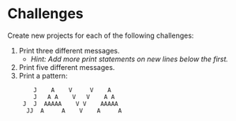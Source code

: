 # Challenges

Create new projects for each of the following challenges:

1. Print three different messages.
   * _Hint: Add more print statements on new lines below the first._
2. Print five different messages.
3. Print a pattern:
   ```text
       J    A    V     V    A
       J   A A    V   V    A A
    J  J  AAAAA    V V    AAAAA
     JJ  A     A    V    A     A
   ```